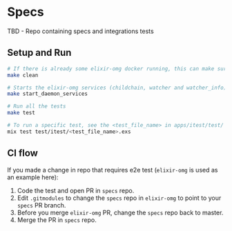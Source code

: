 # Specs

TBD - Repo containing specs and integrations tests

## Setup and Run

```sh
# If there is already some elixir-omg docker running, this can make sure it is cleaned up
make clean

# Starts the elixir-omg services (childchain, watcher and watcher_info) as background services
make start_daemon_services

# Run all the tests
make test

# To run a specific test, see the <test_file_name> in apps/itest/test/
mix test test/itest/<test_file_name>.exs
```

## CI flow

If you made a change in repo that requires e2e test (`elixir-omg` is used as an example here):
1. Code the test and open PR in `specs` repo.
3. Edit `.gitmodules` to change the `specs` repo in `elixir-omg` to point to your `specs` PR branch.
4. Before you merge `elixir-omg` PR, change the `specs` repo back to master.
5. Merge the PR in `specs` repo.